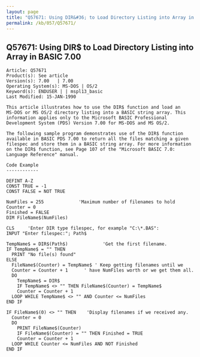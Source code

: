 ```yaml
---
layout: page
title: "Q57671: Using DIR&#36; to Load Directory Listing into Array in BASIC 7.00"
permalink: /kb/057/Q57671/
---
```


## Q57671: Using DIR&#36; to Load Directory Listing into Array in BASIC 7.00

	Article: Q57671
	Product(s): See article
	Version(s): 7.00   | 7.00
	Operating System(s): MS-DOS | OS/2
	Keyword(s): ENDUSER | | mspl13_basic
	Last Modified: 15-JAN-1990
	
	This article illustrates how to use the DIR$ function and load an
	MS-DOS or MS OS/2 directory listing into a BASIC string array. This
	information applies only to the Microsoft BASIC Professional
	Development System (PDS) Version 7.00 for MS-DOS and MS OS/2.
	
	The following sample program demonstrates use of the DIR$ function
	available in BASIC PDS 7.00 to return all the files matching a given
	filespec and store them in a BASIC string array. For more information
	on the DIR$ function, see Page 107 of the "Microsoft BASIC 7.0:
	Language Reference" manual.
	
	Code Example
	------------
	
	DEFINT A-Z
	CONST TRUE = -1
	CONST FALSE = NOT TRUE
	
	NumFiles = 255             'Maximum number of filenames to hold
	Counter = 0
	Finished = FALSE
	DIM FileName$(NumFiles)
	
	CLS     'Enter DIR type filespec, for example "C:\*.BAS":
	INPUT "Enter filespec:"; Path$
	
	TempName$ = DIR$(Path$)             'Get the first filename.
	IF TempName$ = "" THEN
	  PRINT "No file(s) found"
	ELSE
	  FileName$(Counter) = TempName$ ' Keep getting filenames until we
	  Counter = Counter + 1      ' have NumFiles worth or we get them all.
	  DO
	    TempName$ = DIR$
	    IF TempName$ <> "" THEN FileName$(Counter) = TempName$
	    Counter = Counter + 1
	  LOOP WHILE TempName$ <> "" AND Counter <= NumFiles
	END IF
	
	IF FileName$(0) <> "" THEN    'Display filenames if we received any.
	  Counter = 0
	  DO
	    PRINT FileName$(Counter)
	    IF FileName$(Counter) = "" THEN Finished = TRUE
	    Counter = Counter + 1
	  LOOP WHILE Counter <= NumFiles AND NOT Finished
	END IF
